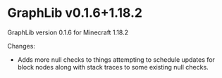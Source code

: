 # GraphLib v0.1.6+1.18.2

GraphLib version 0.1.6 for Minecraft 1.18.2

Changes:

* Adds more null checks to things attempting to schedule updates for block nodes along with stack traces to some
  existing null checks.
